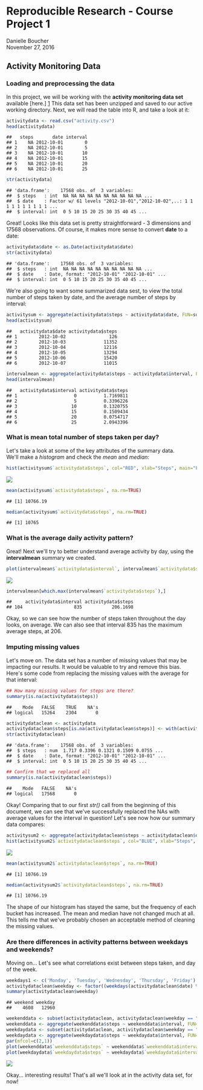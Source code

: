 # Reproducible Research - Course Project 1
Danielle Boucher  
November 27, 2016  



## Activity Monitoring Data
### Loading and preprocessing the data

In this project, we will be working with the **activity monitoring data set** available [here.] [1] This data set has been unzipped and saved to our active working directory. Next, we will read the table into R, and take a look at it:  
  

```r
activitydata <- read.csv("activity.csv")
head(activitydata)
```

```
##   steps       date interval
## 1    NA 2012-10-01        0
## 2    NA 2012-10-01        5
## 3    NA 2012-10-01       10
## 4    NA 2012-10-01       15
## 5    NA 2012-10-01       20
## 6    NA 2012-10-01       25
```

```r
str(activitydata)
```

```
## 'data.frame':	17568 obs. of  3 variables:
##  $ steps   : int  NA NA NA NA NA NA NA NA NA NA ...
##  $ date    : Factor w/ 61 levels "2012-10-01","2012-10-02",..: 1 1 1 1 1 1 1 1 1 1 ...
##  $ interval: int  0 5 10 15 20 25 30 35 40 45 ...
```

Great! Looks like this data set is pretty straightforward - 3 dimensions and 17568 observations. Of course, it makes more sense to convert **date** to a date:  

```r
activitydata$date <- as.Date(activitydata$date)
str(activitydata)
```

```
## 'data.frame':	17568 obs. of  3 variables:
##  $ steps   : int  NA NA NA NA NA NA NA NA NA NA ...
##  $ date    : Date, format: "2012-10-01" "2012-10-01" ...
##  $ interval: int  0 5 10 15 20 25 30 35 40 45 ...
```

We're also going to want some summarized data sest, to view the total number of steps taken by date, and the average number of steps by interval:  

```r
activitysum <- aggregate(activitydata$steps ~ activitydata$date, FUN=sum)
head(activitysum)
```

```
##   activitydata$date activitydata$steps
## 1        2012-10-02                126
## 2        2012-10-03              11352
## 3        2012-10-04              12116
## 4        2012-10-05              13294
## 5        2012-10-06              15420
## 6        2012-10-07              11015
```

```r
intervalmean <- aggregate(activitydata$steps ~ activitydata$interval, FUN=mean)
head(intervalmean)
```

```
##   activitydata$interval activitydata$steps
## 1                     0          1.7169811
## 2                     5          0.3396226
## 3                    10          0.1320755
## 4                    15          0.1509434
## 5                    20          0.0754717
## 6                    25          2.0943396
```

### What is mean total number of steps taken per day?
Let's take a look at some of the key attributes of the summary data.  
We'll make a *histogram* and check the *mean* and *median*:

```r
hist(activitysum$`activitydata$steps`, col="RED", xlab="Steps", main="Freq. of Total Steps")
```

![](PA1_Template_files/figure-html/total-1.png)<!-- -->

```r
mean(activitysum$`activitydata$steps`, na.rm=TRUE)
```

```
## [1] 10766.19
```

```r
median(activitysum$`activitydata$steps`, na.rm=TRUE)
```

```
## [1] 10765
```


### What is the average daily activity pattern?
Great! Next we'll try to better understand average activity by day, using the **intervalmean** summary we created.  


```r
plot(intervalmean$`activitydata$interval`, intervalmean$`activitydata$steps`, type="l", xlab="Interval", ylab="Average Steps", main="Average Steps by Time of Day Interval")
```

![](PA1_Template_files/figure-html/intervals-1.png)<!-- -->

```r
intervalmean[which.max(intervalmean$`activitydata$steps`),]
```

```
##     activitydata$interval activitydata$steps
## 104                   835           206.1698
```

Okay, so we can see how the number of steps taken throughout the day looks, on average. We can also see that interval 835 has the maximum average steps, at 206.  

### Imputing missing values
Let's move on. The data set has a number of missing values that may be impacting our results. It would be valuable to try and remove this bias. Here's some code from replacing the missing values with the average for that interval:  


```r
## How many missing values for steps are there? 
summary(is.na(activitydata$steps))
```

```
##    Mode   FALSE    TRUE    NA's 
## logical   15264    2304       0
```

```r
activitydataclean <- activitydata
activitydataclean$steps[is.na(activitydataclean$steps)] <- with(activitydataclean, ave(steps, interval, FUN = function(x) mean(x, na.rm = TRUE)))[is.na(activitydataclean$steps)]
str(activitydataclean)
```

```
## 'data.frame':	17568 obs. of  3 variables:
##  $ steps   : num  1.717 0.3396 0.1321 0.1509 0.0755 ...
##  $ date    : Date, format: "2012-10-01" "2012-10-01" ...
##  $ interval: int  0 5 10 15 20 25 30 35 40 45 ...
```

```r
## Confirm that we replaced all
summary(is.na(activitydataclean$steps))
```

```
##    Mode   FALSE    NA's 
## logical   17568       0
```

Okay! Comparing that to our first *str()* call from the beginning of this document, we can see that we've successfully replaced the NAs with average values for the interval in question! Let's see now how our summary data compares:


```r
activitysum2 <- aggregate(activitydataclean$steps ~ activitydataclean$date, FUN=sum)
hist(activitysum2$`activitydataclean$steps`, col="BLUE", xlab="Steps", main="Freq. of Total Steps")
```

![](PA1_Template_files/figure-html/newsummary-1.png)<!-- -->

```r
mean(activitysum2$`activitydataclean$steps`, na.rm=TRUE)
```

```
## [1] 10766.19
```

```r
median(activitysum2$`activitydataclean$steps`, na.rm=TRUE)
```

```
## [1] 10766.19
```

The shape of our histogram has stayed the same, but the frequency of each bucket has increased. The mean and median have not changed much at all. This tells me that we've probably chosen an acceptable method of cleaning the missing values.  

### Are there differences in activity patterns between weekdays and weekends?
Moving on... Let's see what correlations exist between steps taken, and day of the week. 


```r
weekdays1 <- c('Monday', 'Tuesday', 'Wednesday', 'Thursday', 'Friday')
activitydataclean$weekday <- factor((weekdays(activitydataclean$date) %in% weekdays1), levels=c(FALSE, TRUE), labels=c('weekend', 'weekday'))
summary(activitydataclean$weekday)
```

```
## weekend weekday 
##    4608   12960
```

```r
weekenddata <- subset(activitydataclean, activitydataclean$weekday == "weekday")
weekenddata <- aggregate(weekenddata$steps ~ weekenddata$interval, FUN=mean)
weekdaydata <- subset(activitydataclean, activitydataclean$weekday == "weekend")
weekdaydata <- aggregate(weekdaydata$steps ~ weekdaydata$interval, FUN=mean)
par(mfcol=c(2,1))
plot(weekenddata$`weekenddata$steps` ~ weekenddata$`weekenddata$interval`, type="l", ylab="Steps", xlab="Interval", main="Weekends")
plot(weekdaydata$`weekdaydata$steps` ~ weekdaydata$`weekdaydata$interval`, type="l", ylab="Steps", xlab="Interval", main="Weekdays")
```

![](PA1_Template_files/figure-html/weekdays-1.png)<!-- -->

Okay... interesting results! That's all we'll look at in the activity data set, for now!

[1]: https://d396qusza40orc.cloudfront.net/repdata%2Fdata%2Factivity.zip
